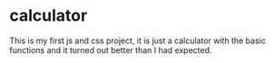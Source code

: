 ﻿# calculator
This is my first js and css project, it is just a calculator with the basic functions and it turned out better than I had expected.
